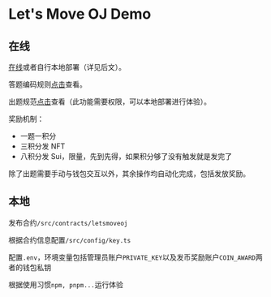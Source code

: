 # Let's Move OJ Demo

## 在线

[在线](https://letsmove-oj.vercel.app/)或者自行本地部署（详见后文）。

答题编码规则[点击](https://letsmove-oj.vercel.app/problem/rules)查看。

出题规范[点击](https://letsmove-oj.vercel.app/question/rules)查看（此功能需要权限，可以本地部署进行体验）。

奖励机制：

- 一题一积分
- 三积分发 NFT
- 八积分发 Sui，限量，先到先得，如果积分够了没有触发就是发完了

除了出题需要手动与钱包交互以外，其余操作均自动化完成，包括发放奖励。

## 本地

发布合约`/src/contracts/letsmoveoj`

根据合约信息配置`/src/config/key.ts`

配置`.env`，环境变量包括管理员账户`PRIVATE_KEY`以及发币奖励账户`COIN_AWARD`两者的钱包私钥

根据使用习惯`npm, pnpm...`运行体验